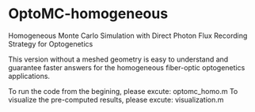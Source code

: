 # OptoMC-homogeneous
Homogeneous Monte Carlo Simulation with Direct Photon Flux Recording Strategy for Optogenetics

This version without a meshed geometry is easy to understand and guarantee faster answers for the homogeneous fiber-optic optogenetics applications.

To run the code from the begining, please excute: optomc_homo.m
To visualize the pre-computed results, please excute: visualization.m
